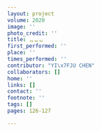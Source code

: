 ```yaml
---
layout: project
volume: 2020
image: ''
photo_credit: ''
title: ᇲᇲᇲ
first_performed: ''
place: ''
times_performed: ''
contributor: "YI\x7FJU CHEN"
collaborators: []
home: ''
links: []
contact: ''
footnote: ''
tags: []
pages: 126-127

---
```




